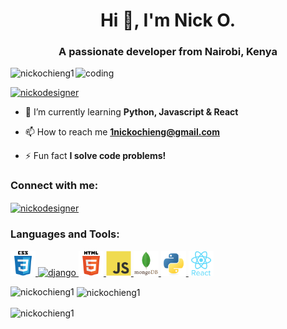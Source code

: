 
<h1 align="center">Hi 👋, I'm Nick O.</h1>
<h3 align="center">A passionate developer from Nairobi, Kenya</h3>

<img align="right" alt="coding" width="400" src="https://camo.githubusercontent.com/19db51af5f90f1b152bc0b9078f5fe97053955be5074f03f17019c70345bdcdb/68747470733a2f2f6d69726f2e6d656469756d2e636f6d2f6d61782f313336302f302a37513379765349765f7430696f4a2d5a2e676966">

<p align="left"> <img src="https://komarev.com/ghpvc/?username=nickochieng1&label=Profile%20views&color=0e75b6&style=flat" alt="nickochieng1" /> </p>

<p align="left"> <a href="https://twitter.com/nickodesigner" target="blank"><img src="https://img.shields.io/twitter/follow/nickodesigner?logo=twitter&style=for-the-badge" alt="nickodesigner" /></a> </p>

- 🌱 I’m currently learning **Python, Javascript & React**

- 📫 How to reach me **1nickochieng@gmail.com**

- ⚡ Fun fact **I solve code problems!**

<h3 align="left">Connect with me:</h3>
<p align="left">
<a href="https://twitter.com/nickodesigner" target="blank"><img align="center" src="https://raw.githubusercontent.com/rahuldkjain/github-profile-readme-generator/master/src/images/icons/Social/twitter.svg" alt="nickodesigner" height="30" width="40" /></a>
</p>

<h3 align="left">Languages and Tools:</h3>
<p align="left"> <a href="https://www.w3schools.com/css/" target="_blank" rel="noreferrer"> <img src="https://raw.githubusercontent.com/devicons/devicon/master/icons/css3/css3-original-wordmark.svg" alt="css3" width="40" height="40"/> </a> <a href="https://www.djangoproject.com/" target="_blank" rel="noreferrer"> <img src="https://cdn.worldvectorlogo.com/logos/django.svg" alt="django" width="40" height="40"/> </a> <a href="https://www.w3.org/html/" target="_blank" rel="noreferrer"> <img src="https://raw.githubusercontent.com/devicons/devicon/master/icons/html5/html5-original-wordmark.svg" alt="html5" width="40" height="40"/> </a> <a href="https://developer.mozilla.org/en-US/docs/Web/JavaScript" target="_blank" rel="noreferrer"> <img src="https://raw.githubusercontent.com/devicons/devicon/master/icons/javascript/javascript-original.svg" alt="javascript" width="40" height="40"/> </a> <a href="https://www.mongodb.com/" target="_blank" rel="noreferrer"> <img src="https://raw.githubusercontent.com/devicons/devicon/master/icons/mongodb/mongodb-original-wordmark.svg" alt="mongodb" width="40" height="40"/> </a> <a href="https://www.python.org" target="_blank" rel="noreferrer"> <img src="https://raw.githubusercontent.com/devicons/devicon/master/icons/python/python-original.svg" alt="python" width="40" height="40"/> </a> <a href="https://reactjs.org/" target="_blank" rel="noreferrer"> <img src="https://raw.githubusercontent.com/devicons/devicon/master/icons/react/react-original-wordmark.svg" alt="react" width="40" height="40"/> </a> </p>

<p><img align="left" src="https://github-readme-stats.vercel.app/api/top-langs?username=nickochieng1&show_icons=true&locale=en&layout=compact" alt="nickochieng1" /></p>

<p>&nbsp;<img align="center" src="https://github-readme-stats.vercel.app/api?username=nickochieng1&show_icons=true&locale=en" alt="nickochieng1" /></p>

<p><img align="center" src="https://github-readme-streak-stats.herokuapp.com/?user=nickochieng1&" alt="nickochieng1" /></p>
